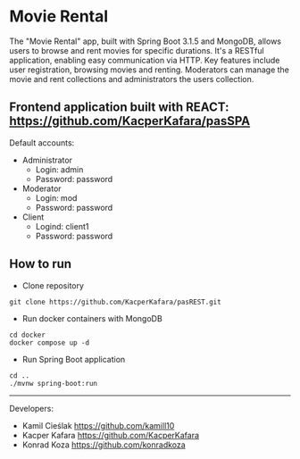 # Movie Rental
The "Movie Rental" app, built with Spring Boot 3.1.5 and MongoDB, allows users to browse and rent movies for specific durations. It's a RESTful application, enabling easy communication via HTTP. Key features include user registration, browsing movies and renting. Moderators can manage the movie and rent collections and administrators the users collection.

Frontend application built with REACT: https://github.com/KacperKafara/pasSPA
---
Default accounts:
- Administrator
  - Login: admin
  - Password: password
- Moderator
  - Login: mod
  - Password: password
- Client
  - Logind: client1
  - Password: password
## How to run
- Clone repository
```
git clone https://github.com/KacperKafara/pasREST.git
```
- Run docker containers with MongoDB
```
cd docker
docker compose up -d
```
 - Run Spring Boot application
```
cd ..
./mvnw spring-boot:run
```
---
Developers:
- Kamil Cieślak https://github.com/kamill10
- Kacper Kafara https://github.com/KacperKafara
- Konrad Koza https://github.com/konradkoza

